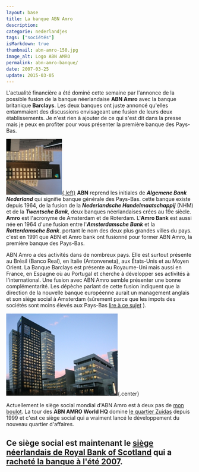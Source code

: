 ```yaml
---
layout: base
title: La banque ABN Amro
description: 
categorie: nederlandjes
tags: ["sociétés"]
isMarkdown: true
thumbnail: abn-amro-150.jpg
image_alt: Logo ABN AMRO
permalink: abn-amro-banque/
date: 2007-03-25
update: 2015-03-05
---
```




L'actualité financière a été dominé cette semaine par l'annonce de la possible fusion de la banque néerlandaise **ABN Amro** avec la banque britanique **Barclays**. Les deux banques ont juste annoncé qu'elles entammaient des discussions envisageant une fusion de leurs deux établissements. Je n'est rien à ajouter de ce qui s'est dit dans la presse mais je peux en profiter pour vous présenter la première banque des Pays-Bas.

[![Logo ABN AMRO](abn-amro-150.jpg){.left}](http://flickr.com/photos/13274211@N00/433605790/)
**ABN** reprend les initiales de ***Algemene Bank Nederland*** qui signifie banque générale des Pays-Bas. cette banque existe depuis 1964, de la fusion de la ***Nederlandsche Handelmaatschappij*** (NHM) et de la ***Twentsche Bank***, deux banques néerlandaises crées au 19e siècle. **Amro** est l'acronyme de Amsterdam et de Roterdam. L'**Amro Bank** est aussi née en 1964 d'une fusion entre l'***Amsterdamsche Bank*** et la ***Rotterdamsche Bank***. portant le nom des deux plus grandes villes du pays. c'est en 1991 que ABN et Amro bank ont fusionné pour former ABN Amro, la première banque des Pays-Bas.

ABN Amro a des activités dans de nombreux pays. Elle est surtout présente au Brésil (Banco Real), en Italie (Antonveneta), aux États-Unis et au Moyen Orient. La Banque Barclays est présente au Royaume-Uni mais aussi en France, en Espagne où au Portugal et cherche à développer ses activités à l'international. Une fusion avec ABN Amro semble présenter une bonne complémentarité. Les dépèche parlant de cette fusion indiquent que la direction de la nouvelle banque européenne aurait un management anglais et son siège social à Amsterdam (sûrement parce que les impots des sociétés sont moins élevés aux Pays-Bas [lire à ce sujet](/descente-de-flics-chez-les-voisins) ).

![ABN AMRO World HQ](siege-social-ABN-amro-zuidas-300.jpg){.center}

Actuellement le siège social mondial d'ABN Amro est à deux pas de [mon boulot](/de-mon-boulot). La tour des **ABN AMRO World HQ** domine [le quartier Zuidas](/un-buurt-nomme-zuidas) depuis 1999 et c'est ce siège social qui a vraiment lancé le développement du nouveau quartier d'affaires.

Ce siège social est maintenant le [siège néerlandais de Royal Bank of Scotland](/les-deboires-de-la-royal-bank-of-scotland) qui a [racheté la banque à l'été 2007](/les-petites-courses-de-l-ete).
---